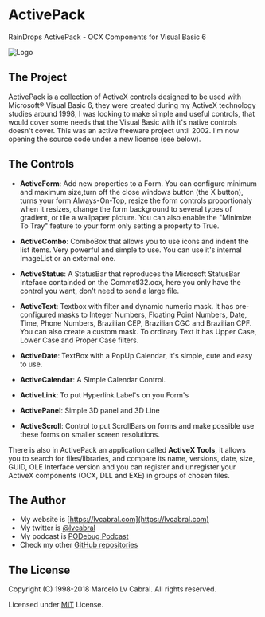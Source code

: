# ActivePack
RainDrops ActivePack - OCX Components for Visual Basic 6

![Logo](https://github.com/lvcabral/ActivePack/blob/master/activepack-logo.png?raw=true)

## The Project

ActivePack is a collection of ActiveX controls designed to be used with Microsoft® Visual Basic 6, they were created during my ActiveX technology studies around 1998, I was looking to make simple and useful controls, that would cover some needs that the Visual Basic with it's native controls doesn't cover. 
This was an active freeware project until 2002. I'm now opening the source code under a new license (see below).

## The Controls

- **ActiveForm**: Add new properties to a Form. You can configure minimum and maximum size,turn off the close windows button (the X button), turns your form Always-On-Top, resize the form controls proportionaly when it resizes, change the form background to several types of gradient, or tile a wallpaper picture. You can also enable the "Minimize To Tray" feature to your form only setting a property to True.

- **ActiveCombo**: ComboBox that allows you to use icons and indent the list items. Very powerful and simple to use. You can use it's internal ImageList or an external one.

- **ActiveStatus**: A StatusBar that reproduces the Microsoft StatusBar Inteface containded on the Commctl32.ocx, here you only have the control you want, don't need to send a large file.

- **ActiveText**: Textbox with filter and dynamic numeric mask. It has pre-configured masks to Integer Numbers, Floating Point Numbers, Date, Time, Phone Numbers, Brazilian CEP, Brazilian CGC and Brazilian CPF. You can also create a custom mask. To ordinary Text it has Upper Case, Lower Case and Proper Case filters.

- **ActiveDate**: TextBox with a PopUp Calendar, it's simple, cute and easy to use.

- **ActiveCalendar**: A Simple Calendar Control.

- **ActiveLink**: To put Hyperlink Label's on you Form's

- **ActivePanel**: Simple 3D panel and 3D Line

- **ActiveScroll**: Control to put ScrollBars on forms and make possible use these forms on smaller screen resolutions.

There is also in ActivePack an application called **ActiveX Tools**, it allows you to search for files/libraries, and compare its name, versions, date, size, GUID, OLE Interface version and you can register and unregister your ActiveX components (OCX, DLL and EXE) in groups of chosen files.

## The Author
- My website is [https://lvcabral.com](https://lvcabral.com)
- My twitter is [@lvcabral](https://twitter.com/twitter)
- My podcast is [PODebug Podcast](http://podebug.com)
- Check my other [GitHub repositories ](https://github.com/lvcabral)

## The License

Copyright (C) 1998-2018 Marcelo Lv Cabral. All rights reserved.

Licensed under [MIT](https://github.com/lvcabral/ActivePack/blob/master/LICENSE) License.
